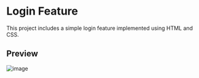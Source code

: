 # Login Feature
This project includes a simple login feature implemented using HTML and CSS.

## Preview
![image](https://github.com/Saini-Yogesh/login-form/assets/156106869/8375f15f-780f-415b-8920-74635ad25db4)
